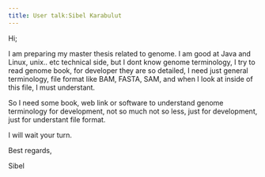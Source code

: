 ```yaml
---
title: User talk:Sibel Karabulut
---
```


Hi;

I am preparing my master thesis related to genome. I am good at Java and
Linux, unix.. etc technical side, but I dont know genome terminology, I
try to read genome book, for developer they are so detailed, I need just
general terminology, file format like BAM, FASTA, SAM, and when I look
at inside of this file, I must understant.

So I need some book, web link or software to understand genome
terminology for development, not so much not so less, just for
development, just for understant file format.

I will wait your turn.

Best regards,

Sibel
